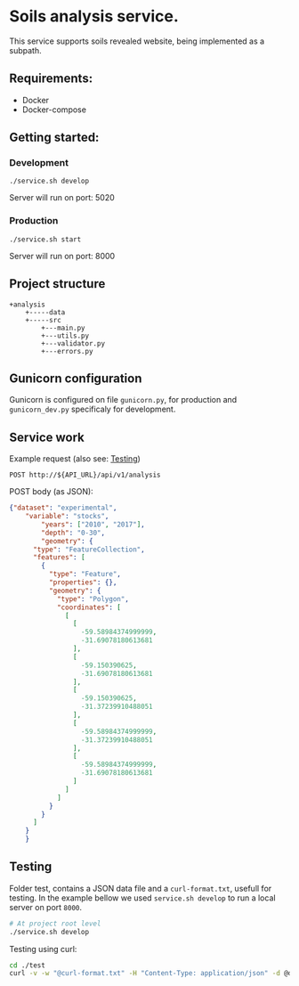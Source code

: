 # Soils analysis service.

This service supports soils revealed website, being implemented as a subpath.
## Requirements:

- Docker
- Docker-compose

## Getting started:

### Development

```
./service.sh develop
```

Server will run on port: 5020

### Production 

```
./service.sh start
```

Server will run on port: 8000

## Project structure
```
+analysis
    +-----data
    +-----src
        +---main.py
        +---utils.py
        +---validator.py
        +---errors.py
```

## Gunicorn configuration

Gunicorn is configured on file `gunicorn.py`, for production and `gunicorn_dev.py` specificaly for development.

## Service work

Example request (also see: [Testing](#testing))

```
POST http://${API_URL}/api/v1/analysis
```

POST body (as JSON):

```json
{"dataset": "experimental",
    "variable": "stocks",
        "years": ["2010", "2017"],
        "depth": "0-30",
        "geometry": {
      "type": "FeatureCollection",
      "features": [
        {
          "type": "Feature",
          "properties": {},
          "geometry": {
            "type": "Polygon",
            "coordinates": [
              [
                [
                  -59.58984374999999,
                  -31.69078180613681
                ],
                [
                  -59.150390625,
                  -31.69078180613681
                ],
                [
                  -59.150390625,
                  -31.37239910488051
                ],
                [
                  -59.58984374999999,
                  -31.37239910488051
                ],
                [
                  -59.58984374999999,
                  -31.69078180613681
                ]
              ]
            ]
          }
        }
      ]
    }
    }
```

## Testing

Folder test, contains a JSON data file and a `curl-format.txt`, usefull for testing. In the example bellow we used `service.sh develop` to run a local server on port `8000`.

```bash 
# At project root level
./service.sh develop
```

Testing using curl:

```bash
cd ./test
curl -v -w "@curl-format.txt" -H "Content-Type: application/json" -d @data.json http://localhost:5020/api/v1/analysis
```
